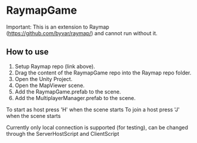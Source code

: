 # RaymapGame

Important: This is an extension to Raymap (<https://github.com/byvar/raymap/>) and cannot run without it.

## How to use

1. Setup Raymap repo (link above).
2. Drag the content of the RaymapGame repo into the Raymap repo folder.
3. Open the Unity Project.
4. Open the MapViewer scene.
5. Add the RaymapGame.prefab to the scene.
6. Add the MultiplayerManager.prefab to the scene.

To start as host press 'H' when the scene starts
To join a host press 'J' when the scene starts

Currently only local connection is supported (for testing), can be changed through the ServerHostScript and ClientScript
